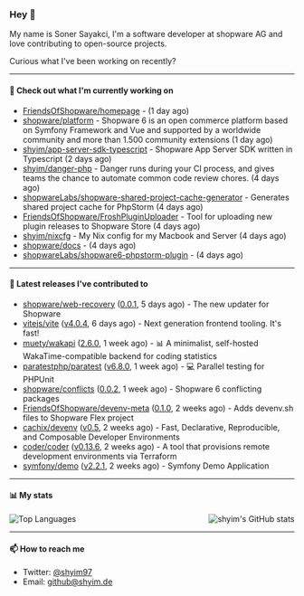 ### Hey 👋

My name is Soner Sayakci, I'm a software developer at shopware AG and love contributing to open-source projects.

Curious what I've been working on recently?

---

#### 👷 Check out what I'm currently working on

- [FriendsOfShopware/homepage](https://github.com/FriendsOfShopware/homepage) -  (1 day ago)
- [shopware/platform](https://github.com/shopware/platform) - Shopware 6 is an open commerce platform based on Symfony Framework and Vue and supported by a worldwide community and more than 1.500 community extensions (1 day ago)
- [shyim/app-server-sdk-typescript](https://github.com/shyim/app-server-sdk-typescript) - Shopware App Server SDK written in Typescript (2 days ago)
- [shyim/danger-php](https://github.com/shyim/danger-php) - Danger runs during your CI process, and gives teams the chance to automate common code review chores. (4 days ago)
- [shopwareLabs/shopware-shared-project-cache-generator](https://github.com/shopwareLabs/shopware-shared-project-cache-generator) - Generates shared project cache for PhpStorm (4 days ago)
- [FriendsOfShopware/FroshPluginUploader](https://github.com/FriendsOfShopware/FroshPluginUploader) - Tool for uploading new plugin releases to Shopware Store (4 days ago)
- [shyim/nixcfg](https://github.com/shyim/nixcfg) - My Nix config for my Macbook and Server (4 days ago)
- [shopware/docs](https://github.com/shopware/docs) -  (4 days ago)
- [shopwareLabs/shopware6-phpstorm-plugin](https://github.com/shopwareLabs/shopware6-phpstorm-plugin) -  (4 days ago)

---

#### 🔭 Latest releases I've contributed to

- [shopware/web-recovery](https://github.com/shopware/web-recovery) ([0.0.1](https://github.com/shopware/web-recovery/releases/tag/0.0.1), 5 days ago) - The new updater for Shopware
- [vitejs/vite](https://github.com/vitejs/vite) ([v4.0.4](https://github.com/vitejs/vite/releases/tag/v4.0.4), 6 days ago) - Next generation frontend tooling. It&#39;s fast!
- [muety/wakapi](https://github.com/muety/wakapi) ([2.6.0](https://github.com/muety/wakapi/releases/tag/2.6.0), 1 week ago) - 📊 A minimalist, self-hosted WakaTime-compatible backend for coding statistics
- [paratestphp/paratest](https://github.com/paratestphp/paratest) ([v6.8.0](https://github.com/paratestphp/paratest/releases/tag/v6.8.0), 1 week ago) - :computer: Parallel testing for PHPUnit
- [shopware/conflicts](https://github.com/shopware/conflicts) ([0.0.2](https://github.com/shopware/conflicts/releases/tag/0.0.2), 1 week ago) - Shopware 6 conflicting packages
- [FriendsOfShopware/devenv-meta](https://github.com/FriendsOfShopware/devenv-meta) ([0.1.0](https://github.com/FriendsOfShopware/devenv-meta/releases/tag/0.1.0), 2 weeks ago) - Adds devenv.sh files to Shopware Flex project
- [cachix/devenv](https://github.com/cachix/devenv) ([v0.5](https://github.com/cachix/devenv/releases/tag/v0.5), 2 weeks ago) - Fast, Declarative, Reproducible, and Composable Developer Environments
- [coder/coder](https://github.com/coder/coder) ([v0.13.6](https://github.com/coder/coder/releases/tag/v0.13.6), 2 weeks ago) - A tool that provisions remote development environments via Terraform
- [symfony/demo](https://github.com/symfony/demo) ([v2.2.1](https://github.com/symfony/demo/releases/tag/v2.2.1), 2 weeks ago) - Symfony Demo Application

---

#### 📊 My stats

<img align="right" alt="shyim's GitHub stats" src="https://github-readme-stats.vercel.app/api?username=shyim&count_private=1&show_icons=true&" />

![Top Languages](https://github-readme-stats.vercel.app/api/top-langs/?username=shyim)

---

#### 📫 How to reach me

- Twitter: [@shyim97](https://twitter.com/shyim97)
- Email: [github@shyim.de](mailto://github@shyim.de)
